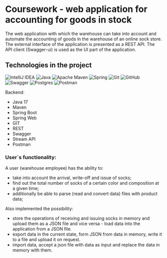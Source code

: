 # Coursework - web application for accounting for goods in stock

The web application with which the warehouse can take into account and automate the accounting of goods in the warehouse of an online sock store.
The external interface of the application is presented as a REST API.
The API client (Swagger-ui) is used as the UI part of the application.

## Technologies in the project ##
![IntelliJ IDEA](https://img.shields.io/badge/IntelliJIDEA-000000.svg?style=for-the-badge&logo=intellij-idea&logoColor=white) ![Java](https://img.shields.io/badge/java-%23ED8B00.svg?style=for-the-badge&logo=java&logoColor=white) ![Apache Maven](https://img.shields.io/badge/Apache%20Maven-C71A36?style=for-the-badge&logo=Apache%20Maven&logoColor=white) ![Spring](https://img.shields.io/badge/spring-%236DB33F.svg?style=for-the-badge&logo=spring&logoColor=white) 
![Git](https://img.shields.io/badge/git-%23F05033.svg?style=for-the-badge&logo=git&logoColor=white) ![GitHub](https://img.shields.io/badge/github-%23121011.svg?style=for-the-badge&logo=github&logoColor=white) ![Swagger](https://img.shields.io/badge/-Swagger-%23Clojure?style=for-the-badge&logo=swagger&logoColor=white) ![Postgres](https://img.shields.io/badge/postgres-%23316192.svg?style=for-the-badge&logo=postgresql&logoColor=white) ![Postman](https://img.shields.io/badge/postman-%23ED8B00.svg?style=for-the-badge&logo=postman&logoColor=white)

Backend:
- Java 17
- Maven
- Spring Boot
- Spring Web
- GIT 	 
- REST
- Swagger 	
- Stream API
- Postman

### User`s functionality: ###

A user (warehouse employee) has the ability to:

- take into account the arrival, write-off and issue of socks;
- find out the total number of socks of a certain color and composition at a given time;
- additionally be able to parse (read and convert data) files with product data;

Also implemented the possibility:
- store the operations of receiving and issuing socks in memory and upload them as a JSON file and vice versa - load data into the application from a JSON file.
- export data in the current state, form JSON from data in memory, write it to a file and upload it on request.
- import data, accept a json file with data as input and replace the data in memory with them.
